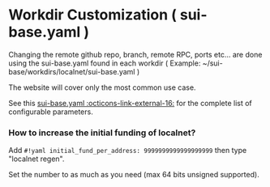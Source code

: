 # Workdir Customization ( sui-base.yaml )

Changing the remote github repo, branch, remote RPC, ports etc... are done using the sui-base.yaml found in each workdir ( Example: ~/sui-base/workdirs/localnet/sui-base.yaml )

The website will cover only the most common use case.

See this [sui-base.yaml :octicons-link-external-16:](https://github.com/sui-base/sui-base/blob/main/scripts/defaults/localnet/sui-base.yaml) for the complete list of configurable parameters.

### How to increase the initial funding of localnet?
Add `#!yaml initial_fund_per_address: 9999999999999999999` then type "localnet regen".

Set the number to as much as you need (max 64 bits unsigned supported).
